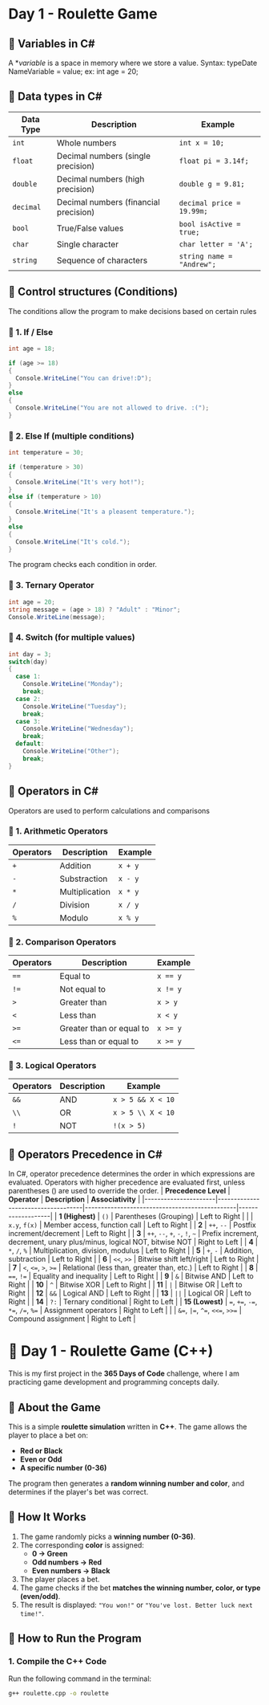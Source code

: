 # Day 1 - Roulette Game

## 📝 Variables in C#
A **variable* is a space in memory where we store a value.
Syntax:
typeDate NameVariable = value;
ex: int age = 20;

## 📝 Data types in C#

| Data Type  | Description                          | Example |
|------------|--------------------------------------|---------|
| `int`      | Whole numbers                       | `int x = 10;` |
| `float`    | Decimal numbers (single precision)  | `float pi = 3.14f;` |
| `double`   | Decimal numbers (high precision)    | `double g = 9.81;` |
| `decimal`  | Decimal numbers (financial precision) | `decimal price = 19.99m;` |
| `bool`     | True/False values                   | `bool isActive = true;` |
| `char`     | Single character                    | `char letter = 'A';` |
| `string`   | Sequence of characters              | `string name = "Andrew";` |

## 📝 Control structures (Conditions)
The conditions allow the program to make decisions based on certain rules

### 📌 1. If / Else
```csharp
int age = 18;

if (age >= 18)
{
  Console.WriteLine("You can drive!:D");
}
else
{
  Console.WriteLine("You are not allowed to drive. :(");
}
```

### 📌 2. Else If (multiple conditions)
```csharp
int temperature = 30;

if (temperature > 30)
{
  Console.WriteLine("It's very hot!");
}
else if (temperature > 10)
{
  Console.WriteLine("It's a pleasent temperature.");
}
else
{
  Console.WriteLine("It's cold.");
}
```
The program checks each condition in order.

### 📌 3. Ternary Operator
```csharp
int age = 20;
string message = (age > 18) ? "Adult" : "Minor";
Console.WriteLine(message);
```

### 📌 4. Switch (for multiple values)
```csharp
int day = 3;
switch(day)
{
  case 1:
    Console.WriteLine("Monday");
    break;
  case 2:
    Console.WriteLine("Tuesday");
    break;
  case 3:
    Console.WriteLine("Wednesday");
    break;
  default:
    Console.WriteLine("Other");
    break;
}
```

## 📝 Operators in C#
Operators are used to perform calculations and comparisons

### 📌 1. Arithmetic Operators
| Operators  | Description     | Example |
|------------|-----------------|---------|
| `+`        | Addition        | `x + y` |
| `-`        | Substraction    | `x - y` |
| `*`        | Multiplication  | `x * y` |
| `/`        | Division        | `x / y` |
| `%`        | Modulo          | `x % y` |

### 📌 2. Comparison Operators
| Operators  | Description               | Example |
|------------|---------------------------|---------|
| `==`       | Equal to                  | `x == y` |
| `!=`       | Not equal to              | `x != y` |
| `>`        | Greater than              | `x > y`  |
| `<`        | Less than                 | `x < y`  |
| `>=`       | Greater than or equal to  | `x >= y` |
| `<=`       | Less than or equal to     | `x >= y` |

### 📌 3. Logical Operators
| Operators  | Description               | Example |
|------------|---------------------------|---------|
| `&&`       | AND                 | `x > 5 && X < 10` |
| `\\`       | OR             | `x > 5 \\ X < 10` |
| `!`        | NOT             | `!(x > 5)`  |

## 📝 Operators Precedence in C#
In C#, operator precedence determines the order in which expressions are evaluated. Operators with higher precedence are evaluated first, unless parentheses () are used to override the order.
| **Precedence Level** | **Operator**                        | **Description**                               | **Associativity**  |
|----------------------|------------------------------------|-----------------------------------------------|-------------------|
| **1 (Highest)**      | `()`                                | Parentheses (Grouping)                        | Left to Right    |
|                      | `x.y`, `f(x)`                      | Member access, function call                  | Left to Right    |
| **2**               | `++`, `--`                         | Postfix increment/decrement                   | Left to Right    |
| **3**               | `++`, `--`, `+`, `-`, `!`, `~`      | Prefix increment, decrement, unary plus/minus, logical NOT, bitwise NOT | Right to Left |
| **4**               | `*`, `/`, `%`                      | Multiplication, division, modulus             | Left to Right    |
| **5**               | `+`, `-`                           | Addition, subtraction                         | Left to Right    |
| **6**               | `<<`, `>>`                         | Bitwise shift left/right                      | Left to Right    |
| **7**               | `<`, `<=`, `>`, `>=`               | Relational (less than, greater than, etc.)    | Left to Right    |
| **8**               | `==`, `!=`                         | Equality and inequality                       | Left to Right    |
| **9**               | `&`                                | Bitwise AND                                   | Left to Right    |
| **10**              | `^`                                | Bitwise XOR                                   | Left to Right    |
| **11**              | <code>&#124;</code>                 | Bitwise OR                                    | Left to Right    |
| **12**              | `&&`                               | Logical AND                                   | Left to Right    |
| **13**              | <code>&#124;&#124;</code>           | Logical OR                                    | Left to Right    |
| **14**              | `?:`                               | Ternary conditional                           | Right to Left    |
| **15 (Lowest)**     | `=`, `+=`, `-=`, `*=`, `/=`, `%=`  | Assignment operators                          | Right to Left    |
|                      | `&=`, `|=`, `^=`, `<<=`, `>>=`     | Compound assignment                           | Right to Left    |

# 🎰 Day 1 - Roulette Game (C++)
This is my first project in the **365 Days of Code** challenge, where I am practicing game development and programming concepts daily.

## 🔹 About the Game
This is a simple **roulette simulation** written in **C++**. The game allows the player to place a bet on:
- **Red or Black**
- **Even or Odd**
- **A specific number (0-36)**

The program then generates a **random winning number and color**, and determines if the player's bet was correct.

## 🔹 How It Works
1. The game randomly picks a **winning number (0-36)**.
2. The corresponding **color** is assigned:
   - **0 → Green**
   - **Odd numbers → Red**
   - **Even numbers → Black**
3. The player places a bet.
4. The game checks if the bet **matches the winning number, color, or type (even/odd)**.
5. The result is displayed: `"You won!"` or `"You've lost. Better luck next time!"`.

## 🔹 How to Run the Program
### **1. Compile the C++ Code**
Run the following command in the terminal:
```sh
g++ roulette.cpp -o roulette
